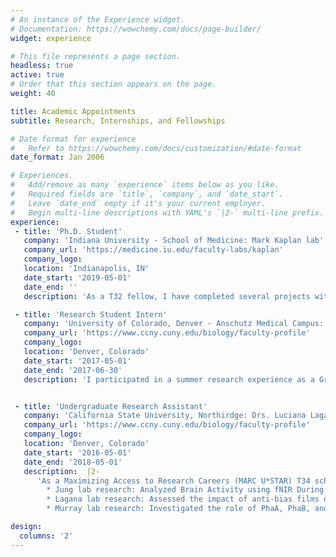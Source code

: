 ```yaml
---
# An instance of the Experience widget.
# Documentation: https://wowchemy.com/docs/page-builder/
widget: experience

# This file represents a page section.
headless: true
active: true
# Order that this section appears on the page.
weight: 40

title: Academic Appointments
subtitle: Research, Internships, and Fellowships

# Date format for experience
#   Refer to https://wowchemy.com/docs/customization/#date-format
date_format: Jan 2006

# Experiences.
#   Add/remove as many `experience` items below as you like.
#   Required fields are `title`, `company`, and `date_start`.
#   Leave `date_end` empty if it's your current employer.
#   Begin multi-line descriptions with YAML's `|2-` multi-line prefix.
experience:
 - title: 'Ph.D. Student'
   company: 'Indiana University - School of Medicine: Mark Kaplan lab'
   company_url: 'https://medicine.iu.edu/faculty-labs/kaplan'
   company_logo:
   location: 'Indianapolis, IN'
   date_start: '2019-05-01'
   date_end: ''
   description: 'As a T32 fellow, I have completed several projects within the Kaplan which include but are not limited to studying the role of IL-9 in allergic asthma, lung cancer, and urinary tract infections. I've also contributed to several projects and received recognition in the form of publications. In addition to my research, I serve as a board member in IUSM's Society for the Advancement of Chicanos/Latinx and Native Americans in Science chapter, in addition to a Toastmasters International club.'

 - title: 'Research Student Intern'
   company: 'University of Colorado, Denver - Anschutz Medical Campus: Stefan Pukatzki lab'
   company_url: 'https://www.ccny.cuny.edu/biology/faculty-profile'
   company_logo:
   location: 'Denver, Colorado'
   date_start: '2017-05-01'
   date_end: '2017-06-30'
   description: 'I participated in a summer research experience as a Graduate Experience for Multicultural Students (GEMS) intern. As an intern for 10-weeks, I participated in academic seminars, professional development workshops, and conducted research in a Dr. Stefan Pukatzki's lab. My summer project focused on investigating the role of toxin-coregulated pilus on Vibrio cholerae and its effects on type VI secretion system by using killing assays with Escherichia coli.'


 - title: 'Undergraduate Research Assistant'
   company: 'California State University, Northirdge: Drs. Luciana Lagana, Taeyou Jung, and Sean Murray'
   company_url: 'https://www.ccny.cuny.edu/biology/faculty-profile'
   company_logo:
   location: 'Denver, Colorado'
   date_start: '2016-05-01'
   date_end: '2018-05-01'
   description:  |2-
      'As a Maximizing Access to Research Careers (MARC U*STAR) T34 scholar, I participated in undergraduate research in several labs:
        * Jung lab research: Analyzed Brain Activity using fNIR During Dual Task Walking in Individuals with Parkinson’s Disease
        * Lagana lab research: Assessed the impact of anti-bias films on reducing stereotypes and increasing empathy towards discriminated minorities
        * Murray lab research: Investigated the role of PhaA, PhaB, and PhaC in promoting (p)ppGpp accumulation in Caulobacter crescentus'

design:
  columns: '2'
---
```

